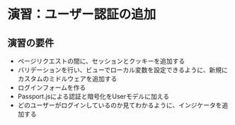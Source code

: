 # 演習：ユーザー認証の追加

## 演習の要件

- ページリクエストの間に、セッションとクッキーを追加する
- バリデーションを行い、ビューでローカル変数を設定できるように、新規にカスタムのミドルウェアを追加する
- ログインフォームを作る
- Passport.jsによる認証と暗号化をUserモデルに加える
- どのユーザーがログインしているのか見てわかるように、インジケータを追加する
